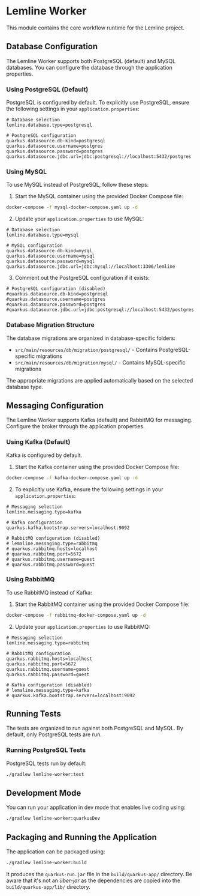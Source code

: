 # Lemline Worker

This module contains the core workflow runtime for the Lemline project.

## Database Configuration

The Lemline Worker supports both PostgreSQL (default) and MySQL databases. You can configure the database through the application properties.

### Using PostgreSQL (Default)

PostgreSQL is configured by default. To explicitly use PostgreSQL, ensure the following settings in your `application.properties`:

```properties
# Database selection
lemline.database.type=postgresql

# PostgreSQL configuration
quarkus.datasource.db-kind=postgresql
quarkus.datasource.username=postgres
quarkus.datasource.password=postgres
quarkus.datasource.jdbc.url=jdbc:postgresql://localhost:5432/postgres
```

### Using MySQL

To use MySQL instead of PostgreSQL, follow these steps:

1. Start the MySQL container using the provided Docker Compose file:

```bash
docker-compose -f mysql-docker-compose.yaml up -d
```

2. Update your `application.properties` to use MySQL:

```properties
# Database selection
lemline.database.type=mysql

# MySQL configuration
quarkus.datasource.db-kind=mysql
quarkus.datasource.username=mysql
quarkus.datasource.password=mysql
quarkus.datasource.jdbc.url=jdbc:mysql://localhost:3306/lemline
```

3. Comment out the PostgreSQL configuration if it exists:

```properties
# PostgreSQL configuration (disabled)
#quarkus.datasource.db-kind=postgresql
#quarkus.datasource.username=postgres
#quarkus.datasource.password=postgres
#quarkus.datasource.jdbc.url=jdbc:postgresql://localhost:5432/postgres
```

### Database Migration Structure

The database migrations are organized in database-specific folders:

- `src/main/resources/db/migration/postgresql/` - Contains PostgreSQL-specific migrations
- `src/main/resources/db/migration/mysql/` - Contains MySQL-specific migrations

The appropriate migrations are applied automatically based on the selected database type.

## Messaging Configuration

The Lemline Worker supports Kafka (default) and RabbitMQ for messaging. Configure the broker through the application properties.

### Using Kafka (Default)

Kafka is configured by default.

1. Start the Kafka container using the provided Docker Compose file:

```bash
docker-compose -f kafka-docker-compose.yaml up -d
```

2. To explicitly use Kafka, ensure the following settings in your `application.properties`:

```properties
# Messaging selection
lemline.messaging.type=kafka

# Kafka configuration
quarkus.kafka.bootstrap.servers=localhost:9092

# RabbitMQ configuration (disabled)
# lemaline.messaging.type=rabbitmq
# quarkus.rabbitmq.hosts=localhost
# quarkus.rabbitmq.port=5672
# quarkus.rabbitmq.username=guest
# quarkus.rabbitmq.password=guest
```

### Using RabbitMQ

To use RabbitMQ instead of Kafka:

1. Start the RabbitMQ container using the provided Docker Compose file:

```bash
docker-compose -f rabbitmq-docker-compose.yaml up -d
```

2. Update your `application.properties` to use RabbitMQ:

```properties
# Messaging selection
lemline.messaging.type=rabbitmq

# RabbitMQ configuration
quarkus.rabbitmq.hosts=localhost
quarkus.rabbitmq.port=5672
quarkus.rabbitmq.username=guest
quarkus.rabbitmq.password=guest

# Kafka configuration (disabled)
# lemaline.messaging.type=kafka
# quarkus.kafka.bootstrap.servers=localhost:9092
```

## Running Tests

The tests are organized to run against both PostgreSQL and MySQL. By default, only PostgreSQL tests are run.

### Running PostgreSQL Tests

PostgreSQL tests run by default:

```bash
./gradlew lemline-worker:test
```


## Development Mode

You can run your application in dev mode that enables live coding using:

```bash
./gradlew lemline-worker:quarkusDev
```

## Packaging and Running the Application

The application can be packaged using:

```bash
./gradlew lemline-worker:build
```

It produces the `quarkus-run.jar` file in the `build/quarkus-app/` directory.
Be aware that it's not an _über-jar_ as the dependencies are copied into the `build/quarkus-app/lib/` directory. 